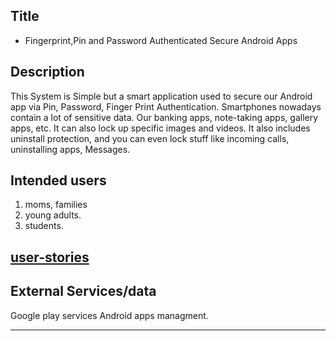 ## Title

* Fingerprint,Pin and Password Authenticated Secure Android Apps

## Description

This System is Simple but a smart application used to secure our Android app via Pin, Password, Finger Print Authentication. Smartphones nowadays contain a lot of sensitive data. Our banking apps, note-taking apps, gallery apps, etc.
It can also lock up specific images and videos. It also includes uninstall protection, and you can even lock stuff like incoming calls, uninstalling apps, Messages.


## Intended users
 1. moms, families
 2. young adults.
 3. students.
 
  ## [user-stories](./user-stories.md)


## External Services/data

Google play services 
Android apps managment.




---
